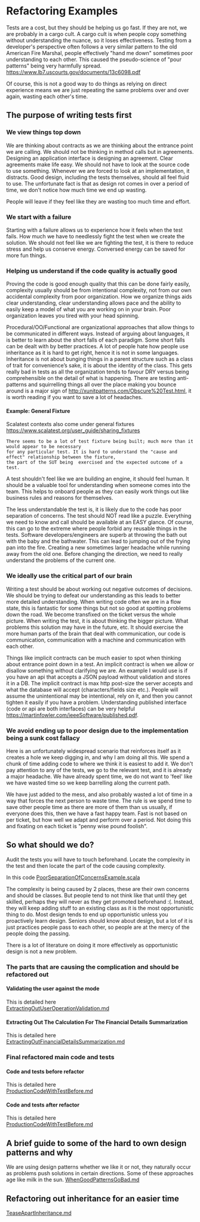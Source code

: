 # Refactoring Examples

Tests are a cost, but they should be helping us go fast. If they are not, we are probably in a cargo cult.
A cargo cult is when people copy something without understanding the nuance, so it loses effectiveness. 
Testing from a developer's perspective often follows a very similar pattern to the old American Fire Marshal, people
effectively "hand me down" sometimes poor understanding to each other. This caused the pseudo-science of "pour patterns" being
very harmfully spread.<br/>
https://www.lb7.uscourts.gov/documents/13c6098.pdf

Of course, this is not a good way to do things as relying on direct experience means we are just repeating 
the same problems over and over again, wasting each other's time.

## The purpose of writing tests first

### We view things top down
We are thinking about contracts as we are thinking about the entrance point we are calling. We should not be thinking
in method calls but in agreements. Designing an application interface is designing an agreement. Clear agreements make 
life easy. We should not have to look at the source code to use something. Whenever we are forced to look at an implementation, 
it distracts. Good design, including the tests themselves, should all feel fluid to use. The unfortunate fact is that as
design rot comes in over a period of time, we don't notice how much time we end up wasting. 

People will leave if they feel like they are wasting too much time and effort.

### We start with a failure
Starting with a failure allows us to experience how it feels when the test fails. How much we have to needlessly 
fight the test when we create the solution. We should not feel like we are fighting the test, it is there to reduce
stress and help us conserve energy. Conversed energy can be saved for more fun things.

### Helping us understand if the code quality is actually good

Proving the code is good enough quality that this can be done fairly easily, complexity usually should be from
intentional complexity, not from our own accidental complexity from poor organization. How we organize things aids
clear understanding, clear understanding allows pace and the ability to easily keep a model of what you are working
on in your brain. Poor organization leaves you tired with your head spinning.

Procedural/OO/Functional are organizational approaches that allow things to be communicated in different ways. Instead
of arguing about languages, it is better to learn about the short falls of each paradigm. Some short falls can be dealt
with by better practices. A lot of people hate how people use inheritance as it is hard to get right, hence it is 
not in some languages. Inheritance is not about bunging things in a parent structure such as a class of trait for convenience’s
sake, it is about the identity of the class. This gets really bad in tests as all the organization tends to favour DRY
versus being comprehensible on the detail of what is happening. There are testing anti-patterns and squirrelling things
all over the place making you bounce around is a major sign of http://xunitpatterns.com/Obscure%20Test.html, it is worth
reading if you want to save a lot of headaches. 

#### Example: General Fixture
Scalatest contexts also come under general fixtures <br/>
https://www.scalatest.org/user_guide/sharing_fixtures <br/>

```
There seems to be a lot of test fixture being built; much more than it would appear to be necessary 
for any particular test. It is hard to understand the "cause and effect" relationship between the fixture, 
the part of the SUT being  exercised and the expected outcome of a test.
```
A test shouldn't feel like we are building an engine, it should feel human. It should be a valuable tool for understanding
when someone comes into the team. This helps to onboard people as they can easily work things out like business 
rules and reasons for themselves.

The less understandable the test is, it is likely due to the code has poor separation of concerns. The test should NOT read
like a puzzle. Everything we need to know and call should be available at an EASY glance. Of course, this can go to the extreme
where people forbid any reusable things in the tests. Software developers/engineers are superb at throwing the bath
out with the baby and the bathwater. This can lead to jumping out of the frying pan into the fire. Creating a new sometimes 
larger headache while running away from the old one. Before changing the direction, we need to really understand the problems
of the current one.

### We ideally use the critical part of our brain

Writing a test should be about working out negative outcomes of decisions. We should be trying to defeat our understanding
as this leads to better more detailed understanding. When writing code often we are in a flow state, this is fantastic for 
some things but not so good at spotting problems down the road. We become transfixed on the ticket versus the whole picture.
When writing the test, it is about thinking the bigger picture. What problems this solution may have in the future, etc.
It should exercise the more human parts of the brain that deal with communication, our code is communication, communication
with a machine and communication with each other.

Things like implicit contracts can be much easier to spot when thinking about entrance point down in a test. An implicit 
contract is when we allow or disallow something without clarifying we are. An example I would use is if you have an api
that accepts a JSON payload without validation and stores it in a DB. The implicit contract is max http post-size the
server accepts and what the database will accept (characters/fields size etc.). People will assume the unintentional
may be intentional, rely on it, and then you cannot tighten it easily if you have a problem. Understanding published
interface (code or api are both interfaces) can be very helpful https://martinfowler.com/ieeeSoftware/published.pdf.

### We avoid ending up to poor design due to the implementation being a sunk cost fallacy

Here is an unfortunately widespread scenario that reinforces itself as it creates a hole we keep digging in, and why 
I am doing all this. We spend a chunk of time adding code to where we think it is easiest to add it. We don't pay
attention to any of the tests, we go to the relevant test, and it is already a major headache. We have already spent time,
we do not want to 'feel' like we have wasted time so we keep barrelling along the current path.

We have just added to the mess, and also probably wasted a lot of time in a way that forces the next person to waste time.
The rule is we spend time to save other people time as there are more of them than us usually, if everyone does this, 
then we have a fast happy team. Fast is not based on per ticket, but how well we adapt and perform over a period. Not doing
this and fixating on each ticket is "penny wise pound foolish".

## So what should we do?

Audit the tests you will have to touch beforehand. Locate the complexity in the test and then locate the part of the code
causing complexity.

In this code 
[PoorSeparationOfConcernsExample.scala](src/main/scala/refactoring_examples/extract_class/PoorSeparationOfConcernsExample.scala)

The complexity is being caused by 2 places, these are their own concerns and should be classes. But people tend to not 
think like that until they get skilled, perhaps they will never as they get promoted beforehand :(. Instead, they 
will keep adding stuff to an existing class as it is the most opportunistic thing to do. Most design tends to end up
opportunistic unless you proactively learn design. Seniors should know about design, but a lot of it is just practices
people pass to each other, so people are at the mercy of the people doing the passing. 

There is a lot of literature on doing it more effectively as opportunistic design is not a new problem. 

### The parts that are causing the complication and should be refactored out

#### Validating the user against the mode
This is detailed here <br/>
[ExtractingOutUserOperationValidation.md](docs/refactoringCodeToCleanUpTests/ExtractingOutUserOperationValidation.md)

#### Extracting Out The Calculation For The Financial Details Summarization
This is detailed here <br/>
[ExtractingOutFinancialDetailsSummarization.md](docs/refactoringCodeToCleanUpTests/ExtractingOutFinancialDetailsSummarization.md)

### Final refactored main code and tests

#### Code and tests before refactor
This is detailed here <br/>
[ProductionCodeWithTestBefore.md](docs/refactoringCodeToCleanUpTests/ProductionCodeWithTestBefore.md)

#### Code and tests after refactor
This is detailed here <br/>
[ProductionCodeWithTestBefore.md](docs/refactoringCodeToCleanUpTests/ProductionCodeWithTestBefore.md)

## A brief guide to some of the hard to own design patterns and why
We are using design patterns whether we like it or not, they naturally occur as problems push solutions in certain 
directions. Some of these approaches age like milk in the sun.
[WhenGoodPatternsGoBad.md](docs/inheritance/WhenGoodPatternsGoBad.md)

## Refactoring out inheritance for an easier time
[TeaseApartInheritance.md](docs/inheritance/TeaseApartInheritance.md)
